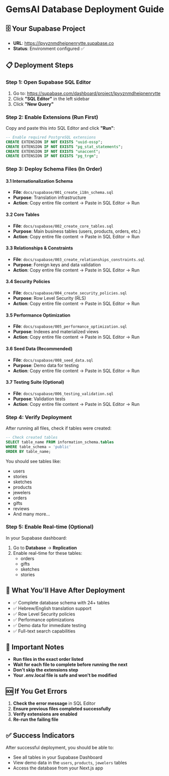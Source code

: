 # GemsAI Database Deployment Guide

## 🗄️ Your Supabase Project

- **URL**: https://lpyyznmdheipnenrytte.supabase.co
- **Status**: Environment configured ✅

## 📋 Deployment Steps

### Step 1: Open Supabase SQL Editor

1. Go to: https://supabase.com/dashboard/project/lpyyznmdheipnenrytte
2. Click **"SQL Editor"** in the left sidebar
3. Click **"New Query"**

### Step 2: Enable Extensions (Run First)

Copy and paste this into SQL Editor and click **"Run"**:

```sql
-- Enable required PostgreSQL extensions
CREATE EXTENSION IF NOT EXISTS "uuid-ossp";
CREATE EXTENSION IF NOT EXISTS "pg_stat_statements";
CREATE EXTENSION IF NOT EXISTS "unaccent";
CREATE EXTENSION IF NOT EXISTS "pg_trgm";
```

### Step 3: Deploy Schema Files (In Order)

#### 3.1 Internationalization Schema

- **File**: `docs/supabase/001_create_i18n_schema.sql`
- **Purpose**: Translation infrastructure
- **Action**: Copy entire file content → Paste in SQL Editor → Run

#### 3.2 Core Tables

- **File**: `docs/supabase/002_create_core_tables.sql`
- **Purpose**: Main business tables (users, products, orders, etc.)
- **Action**: Copy entire file content → Paste in SQL Editor → Run

#### 3.3 Relationships & Constraints

- **File**: `docs/supabase/003_create_relationships_constraints.sql`
- **Purpose**: Foreign keys and data validation
- **Action**: Copy entire file content → Paste in SQL Editor → Run

#### 3.4 Security Policies

- **File**: `docs/supabase/004_create_security_policies.sql`
- **Purpose**: Row Level Security (RLS)
- **Action**: Copy entire file content → Paste in SQL Editor → Run

#### 3.5 Performance Optimization

- **File**: `docs/supabase/005_performance_optimization.sql`
- **Purpose**: Indexes and materialized views
- **Action**: Copy entire file content → Paste in SQL Editor → Run

#### 3.6 Seed Data (Recommended)

- **File**: `docs/supabase/008_seed_data.sql`
- **Purpose**: Demo data for testing
- **Action**: Copy entire file content → Paste in SQL Editor → Run

#### 3.7 Testing Suite (Optional)

- **File**: `docs/supabase/006_testing_validation.sql`
- **Purpose**: Validation tests
- **Action**: Copy entire file content → Paste in SQL Editor → Run

### Step 4: Verify Deployment

After running all files, check if tables were created:

```sql
-- Check created tables
SELECT table_name FROM information_schema.tables
WHERE table_schema = 'public'
ORDER BY table_name;
```

You should see tables like:

- users
- stories
- sketches
- products
- jewelers
- orders
- gifts
- reviews
- And many more...

### Step 5: Enable Real-time (Optional)

In your Supabase dashboard:

1. Go to **Database** → **Replication**
2. Enable real-time for these tables:
   - orders
   - gifts
   - sketches
   - stories

## 🎯 What You'll Have After Deployment

- ✅ Complete database schema with 24+ tables
- ✅ Hebrew/English translation support
- ✅ Row Level Security policies
- ✅ Performance optimizations
- ✅ Demo data for immediate testing
- ✅ Full-text search capabilities

## 🚨 Important Notes

- **Run files in the exact order listed**
- **Wait for each file to complete before running the next**
- **Don't skip the extensions step**
- **Your .env.local file is safe and won't be modified**

## 🆘 If You Get Errors

1. **Check the error message** in SQL Editor
2. **Ensure previous files completed successfully**
3. **Verify extensions are enabled**
4. **Re-run the failing file**

## ✅ Success Indicators

After successful deployment, you should be able to:

- See all tables in your Supabase Dashboard
- View demo data in the `users`, `products`, `jewelers` tables
- Access the database from your Next.js app
